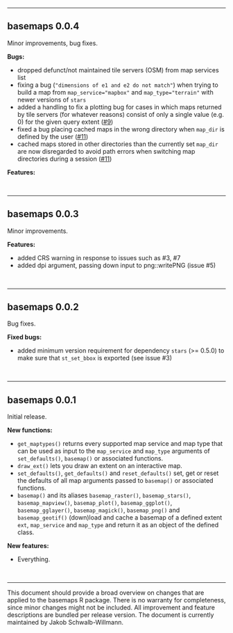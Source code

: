 ***

## basemaps 0.0.4
Minor improvements, bug fixes.

**Bugs:**
* dropped defunct/not maintained tile servers (OSM) from map services list
* fixing a bug (`"dimensions of e1 and e2 do not match"`) when trying to build a map from `map_service="mapbox"` and `map_type="terrain"` with newer versions of `stars`
* added a handling to fix a plotting bug for cases in which maps returned by tile servers (for whatever reasons) consist of only a single value (e.g. 0) for the given query extent ([#9](https://github.com/16EAGLE/basemaps/issues/9))
* fixed a bug placing cached maps in the wrong directory when `map_dir` is defined by the user ([#11](https://github.com/16EAGLE/basemaps/issues/11))
* cached maps stored in other directories than the currently set `map_dir` are now disregarded to avoid path errors when switching map directories during a session ([#11](https://github.com/16EAGLE/basemaps/issues/11))

**Features:**

<br>

***

## basemaps 0.0.3
Minor improvements.

**Features:**

* added CRS warning in response to issues such as #3, #7
* added dpi argument, passing down input to png::writePNG (issue #5)

<br>

***

## basemaps 0.0.2
Bug fixes.

**Fixed bugs:**

* added minimum version requirement for dependency `stars` (>= 0.5.0) to make sure that `st_set_bbox` is exported (see issue #3)

<br>

***

## basemaps 0.0.1
Initial release.

**New functions:**

* `get_maptypes()` returns every supported map service and map type that can be used as input to the `map_service` and `map_type` arguments of `set_defaults()`, `basemap()` or associated functions.
* `draw_ext()` lets you draw an extent on an interactive map.
* `set_defaults()`, `get_defaults()` and `reset_defaults()` set, get or reset the defaults of all map arguments passed to `basemap()` or associated functions.
* `basemap()` and its aliases `basemap_raster()`, `basemap_stars()`, `basemap_mapview()`, `basemap_plot()`, `basemap_ggplot()`, `basemap_gglayer()`, `basemap_magick()`, `basemap_png()` and `basemap_geotif()` (down)load and cache a basemap of a defined extent `ext`, `map_service` and `map_type` and return it as an object of the defined class.

**New features:**

* Everything.

<br>

***
This document should provide a broad overview on changes that are applied to the basemaps R package. There is no warranty for completeness, since minor changes might not be included. All improvement and feature descriptions are bundled per release version. The document is currently maintained by Jakob Schwalb-Willmann.
